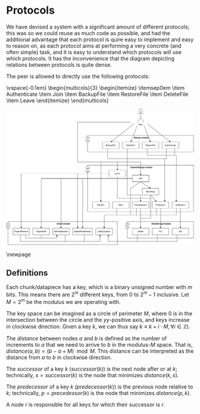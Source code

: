 # Protocols

We have devised a system with a significant amount of different protocols; this was so we could reuse as much code as possible, and had the additional advantage that each protocol is quire easy to implement and easy to reason on, as each protocol aims at performing a very concrete (and often simple) task, and it is easy to understand which protocols will use which protocols. It has the inconvenience that the diagram depicting relations between protocols is quite dense.

The peer is allowed to directly use the following protocols:

\vspace{-0.1em}
\begin{multicols}{3}
    \begin{itemize}
        \itemsep0em
        \item Authenticate
        \item Join
        \item BackupFile
        \item RestoreFile
        \item DeleteFile
        \item Leave
    \end{itemize}
\end{multicols}

![Protocols diagram](protocols.svg)

\newpage

## Definitions

Each chunk/datapiece has a key, which is a binary unsigned number with $m$ bits. This means there are $2^m$ different keys, from $0$ to $2^m-1$ inclusive. Let $M = 2^m$ be the modulus we are operating with.

The key space can be imagined as a circle of perimeter $M$, where 0 is in the intersection between the circle and the $yy$-positive axis, and keys increase in clockwise direction. Given a key $k$, we can thus say $k \equiv k + i \cdot M, \forall i \in \mathbb{Z}$).

The *distance* between nodes $a$ and $b$ is defined as the number of increments to $a$ that we need to arrive to $b$ in the modulus-$M$ space. That is, $distance(a, b) = (b-a+M) \mod M$. This distance can be interpreted as the distance from $a$ to $b$ in clockwise direction.

The *successor* of a key $k$ ($successor(k)$) is the next node after or at $k$; technically, $s = successor(k)$ is the node that minimizes $distance(k, s)$.

The *predecessor* of a key $k$ ($predecessor(k)$) is the previous node relative to $k$; technically, $p = precedessor(k)$ is the node that minimizes $distance(p, k)$.

A node $r$ is responsible for all keys for which their successor is $r$.

